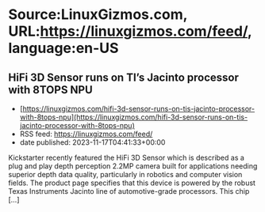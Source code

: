 # Source:LinuxGizmos.com, URL:https://linuxgizmos.com/feed/, language:en-US

## HiFi 3D Sensor runs on TI’s Jacinto processor with 8TOPS NPU
 - [https://linuxgizmos.com/hifi-3d-sensor-runs-on-tis-jacinto-processor-with-8tops-npu](https://linuxgizmos.com/hifi-3d-sensor-runs-on-tis-jacinto-processor-with-8tops-npu)
 - RSS feed: https://linuxgizmos.com/feed/
 - date published: 2023-11-17T04:41:33+00:00

Kickstarter recently featured the HiFi 3D Sensor which is described as a plug and play depth perception 2.2MP camera built for applications needing superior depth data quality, particularly in robotics and computer vision fields. The product page specifies that this device is powered by the robust Texas Instruments Jacinto line of automotive-grade processors. This chip [&#8230;]

